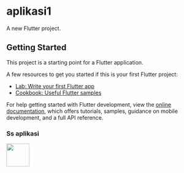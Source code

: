 # aplikasi1

A new Flutter project.

## Getting Started

This project is a starting point for a Flutter application.

A few resources to get you started if this is your first Flutter project:

- [Lab: Write your first Flutter app](https://docs.flutter.dev/get-started/codelab)
- [Cookbook: Useful Flutter samples](https://docs.flutter.dev/cookbook)

For help getting started with Flutter development, view the
[online documentation](https://docs.flutter.dev/), which offers tutorials,
samples, guidance on mobile development, and a full API reference.

### Ss aplikasi
<img src= "https://user-images.githubusercontent.com/98791783/200563858-8e82c474-1e36-41e0-850a-d7dde10ada35.png" width= "60px">